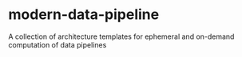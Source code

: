 # modern-data-pipeline
A collection of architecture templates for ephemeral and on-demand computation of data pipelines 
